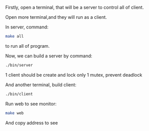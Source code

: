 Firstly, open a terminal, that will be a server to control all of client.

Open more terminal,and they will run as a client.

In server, command:
```bash
make all
```
to run all of program.

Now, we can build a server by command:
```bash
./bin/server
```
1 client should be create and lock only 1 mutex, prevent deadlock 

And another terminal, build client:
```bash
./bin/client
```

Run web to see monitor: 
```bash
make web
```
And copy address to see